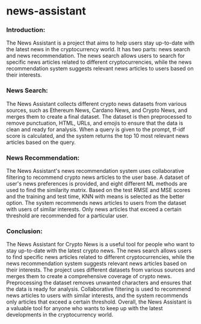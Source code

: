 # news-assistant
### Introduction:
The News Assistant is a project that aims to help users stay up-to-date with the latest news in the cryptocurrency world. It has two parts: news search and news recommendation. The news search allows users to search for specific news articles related to different cryptocurrencies, while the news recommendation system suggests relevant news articles to users based on their interests.

### News Search:
The News Assistant collects different crypto news datasets from various sources, such as Ethereum News, Cardano News, and Crypto News, and merges them to create a final dataset. The dataset is then preprocessed to remove punctuation, HTML, URLs, and emojis to ensure that the data is clean and ready for analysis. When a query is given to the prompt, tf-idf score is calculated, and the system returns the top 10 most relevant news articles based on the query.

### News Recommendation:
The News Assistant's news recommendation system uses collaborative filtering to recommend crypto news articles to the user base. A dataset of user's news preferences is provided, and eight different ML methods are used to find the similarity matrix. Based on the test RMSE and MSE scores and the training and test time, KNN with means is selected as the better option. The system recommends news articles to users from the dataset with users of similar interests. Only news articles that exceed a certain threshold are recommended for a particular user.

### Conclusion:
The News Assistant for Crypto News is a useful tool for people who want to stay up-to-date with the latest crypto news. The news search allows users to find specific news articles related to different cryptocurrencies, while the news recommendation system suggests relevant news articles based on their interests. The project uses different datasets from various sources and merges them to create a comprehensive coverage of crypto news. Preprocessing the dataset removes unwanted characters and ensures that the data is ready for analysis. Collaborative filtering is used to recommend news articles to users with similar interests, and the system recommends only articles that exceed a certain threshold. Overall, the News Assistant is a valuable tool for anyone who wants to keep up with the latest developments in the cryptocurrency world.
